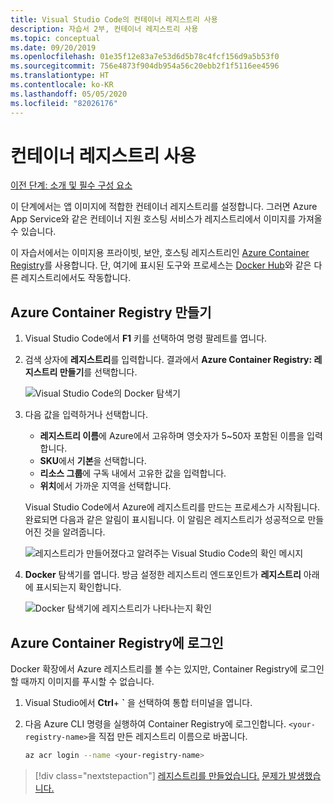 ```yaml
---
title: Visual Studio Code의 컨테이너 레지스트리 사용
description: 자습서 2부, 컨테이너 레지스트리 사용
ms.topic: conceptual
ms.date: 09/20/2019
ms.openlocfilehash: 01e35f12e83a7e53d6d5b78c4fcf156d9a5b53f0
ms.sourcegitcommit: 756e4873f904db954a56c20ebb2f1f5116ee4596
ms.translationtype: HT
ms.contentlocale: ko-KR
ms.lasthandoff: 05/05/2020
ms.locfileid: "82026176"
---
```

# <a name="use-a-container-registry"></a>컨테이너 레지스트리 사용

[이전 단계: 소개 및 필수 구성 요소](tutorial-vscode-docker-node-01.md)

이 단계에서는 앱 이미지에 적합한 컨테이너 레지스트리를 설정합니다. 그러면 Azure App Service와 같은 컨테이너 지원 호스팅 서비스가 레지스트리에서 이미지를 가져올 수 있습니다.

이 자습서에서는 이미지용 프라이빗, 보안, 호스팅 레지스트리인 [Azure Container Registry](https://azure.microsoft.com/services/container-registry/)를 사용합니다. 단, 여기에 표시된 도구와 프로세스는 [Docker Hub](https://hub.docker.com/)와 같은 다른 레지스트리에서도 작동합니다.

## <a name="create-an-azure-container-registry"></a>Azure Container Registry 만들기

1. Visual Studio Code에서 **F1** 키를 선택하여 명령 팔레트를 엽니다.

1. 검색 상자에 **레지스트리**를 입력합니다. 결과에서 **Azure Container Registry: 레지스트리 만들기**를 선택합니다.

   ![Visual Studio Code의 Docker 탐색기](media/deploy-containers/docker-create-registry.jpg)

1. 다음 값을 입력하거나 선택합니다.

    - **레지스트리 이름**에 Azure에서 고유하며 영숫자가 5~50자 포함된 이름을 입력합니다.
    - **SKU**에서 **기본**을 선택합니다.
    - **리소스 그룹**에 구독 내에서 고유한 값을 입력합니다.
    - **위치**에서 가까운 지역을 선택합니다.

    Visual Studio Code에서 Azure에 레지스트리를 만드는 프로세스가 시작됩니다. 완료되면 다음과 같은 알림이 표시됩니다. 이 알림은 레지스트리가 성공적으로 만들어진 것을 알려줍니다.

   ![레지스트리가 만들어졌다고 알려주는 Visual Studio Code의 확인 메시지](media/deploy-containers/registry-created.jpg)

1. **Docker** 탐색기를 엽니다. 방금 설정한 레지스트리 엔드포인트가 **레지스트리** 아래에 표시되는지 확인합니다.

   ![Docker 탐색기에 레지스트리가 나타나는지 확인](media/deploy-containers/docker-explorer-registry.jpg)

## <a name="sign-in-to-azure-container-registry"></a>Azure Container Registry에 로그인

Docker 확장에서 Azure 레지스트리를 볼 수는 있지만, Container Registry에 로그인할 때까지 이미지를 푸시할 수 없습니다.

1. Visual Studio에서 **Ctrl**+ **`** 을 선택하여 통합 터미널을 엽니다.

1. 다음 Azure CLI 명령을 실행하여 Container Registry에 로그인합니다. `<your-registry-name>`을 직접 만든 레지스트리 이름으로 바꿉니다.

    ```bash
    az acr login --name <your-registry-name>
    ```

> [!div class="nextstepaction"]
> [레지스트리를 만들었습니다.](tutorial-vscode-docker-node-03.md) [문제가 발생했습니다.](https://www.research.net/r/PWZWZ52?tutorial=docker-extension&step=create-registry)
 